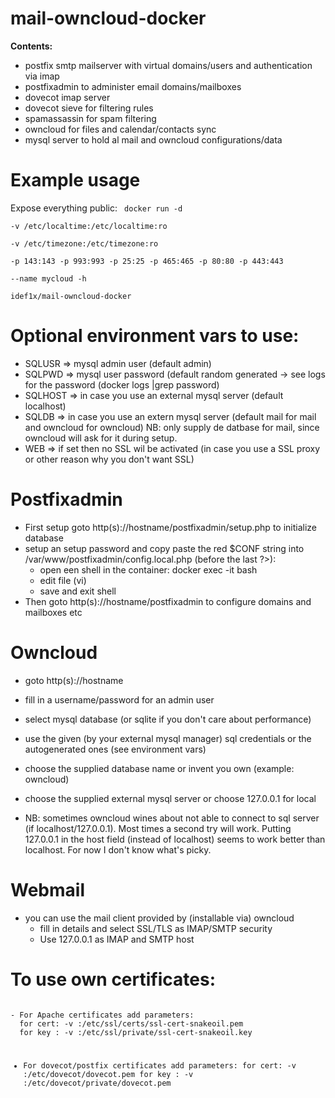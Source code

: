 # mail-owncloud-docker
**Contents:**
- postfix smtp mailserver with virtual domains/users and authentication
  via imap
- postfixadmin to administer email domains/mailboxes
- dovecot imap server
- dovecot sieve for filtering rules
- spamassassin for spam filtering
- owncloud for files and calendar/contacts sync
- mysql server to hold al mail and owncloud configurations/data

# Example usage
Expose everything public:
<code>
docker run -d \
  -v /etc/localtime:/etc/localtime:ro \
  -v /etc/timezone:/etc/timezone:ro \
  -p 143:143 -p 993:993 -p 25:25 -p 465:465 -p 80:80 -p 443:443 \
  --name mycloud -h <FQDN of host> \
  idef1x/mail-owncloud-docker
</code>

# Optional environment vars to use:
- SQLUSR  => mysql admin user (default admin)
- SQLPWD  => mysql user password (default random generated -> see logs for the password (docker logs <container ID>|grep password)
- SQLHOST => in case you use an external mysql server (default localhost)
- SQLDB   => in case you use an extern mysql server (default mail for mail and owncloud for owncloud)
             NB: only supply de datbase for mail, since owncloud will ask for it during setup.
- WEB     => if set then no SSL wil be activated (in case you use a SSL proxy or other reason why you don't want SSL)

# Postfixadmin
- First setup goto http(s)://hostname/postfixadmin/setup.php to initialize database
- setup an setup password and copy paste the red $CONF string into /var/www/postfixadmin/config.local.php (before the last ?>):
  - open een shell in the container: docker exec -it <container ID> bash
  - edit file (vi)
  - save and exit shell
- Then goto http(s)://hostname/postfixadmin to configure domains and mailboxes etc

# Owncloud
- goto http(s)://hostname 
- fill in a username/password for an admin user
- select mysql database (or sqlite if you don't care about performance)
- use the given (by your external mysql manager) sql credentials or the autogenerated ones (see environment vars)
- choose the supplied database name or invent you own (example: owncloud)
- choose the supplied external mysql server or choose 127.0.0.1 for local 

- NB: sometimes owncloud wines about not able to connect to sql server (if localhost/127.0.0.1). Most times a second try will work.
      Putting 127.0.0.1 in the host field (instead of localhost) seems to work better than localhost. For now I don't know what's picky. 

# Webmail
- you can use the mail client provided by (installable via) owncloud 
  - fill in details and select SSL/TLS as IMAP/SMTP security 
  - Use 127.0.0.1 as IMAP and SMTP host 

# To use own certificates:
<code>
- For Apache certificates add parameters:
  for cert: -v <path to SSL cert>:/etc/ssl/certs/ssl-cert-snakeoil.pem
  for key : -v <path to SSL key>:/etc/ssl/private/ssl-cert-snakeoil.key

- For dovecot/postfix certificates add parameters:
  for cert: -v <path to SSL cert>:/etc/dovecot/dovecot.pem
  for key : -v <path to SSL cert>:/etc/dovecot/private/dovecot.pem
</code>
